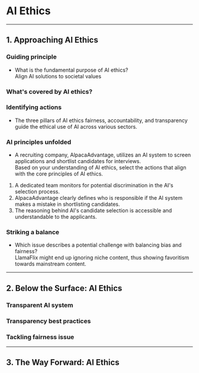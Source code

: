# AI Ethics
---
## 1. Approaching AI Ethics
### Guiding principle
* What is the fundamental purpose of AI ethics?   
    Align AI solutions to societal values
### What's covered by AI ethics?
### Identifying actions
* The three pillars of AI ethics fairness, accountability, and transparency guide the ethical use of AI across various sectors.

### AI principles unfolded
* A recruiting company, AlpacaAdvantage, utilizes an AI system to screen applications and shortlist candidates for interviews.    
Based on your understanding of AI ethics, select the actions that align with the core principles of AI ethics.
1. A dedicated team monitors for potential discrimination in the AI's selection process.
2. AlpacaAdvantage clearly defines who is responsible if the AI system makes a mistake in shortlisting candidates.
3. The reasoning behind AI's candidate selection is accessible and understandable to the applicants.

### Striking a balance
* Which issue describes a potential challenge with balancing bias and fairness?     
LlamaFlix might end up ignoring niche content, thus showing favoritism towards mainstream content.


---
## 2. Below the Surface: AI Ethics

### Transparent AI system
### Transparency best practices
### Tackling fairness issue


---
## 3. The Way Forward: AI Ethics
